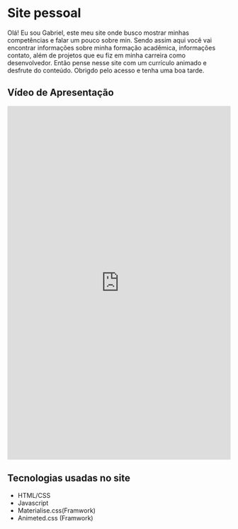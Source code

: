 <h1>Site pessoal</h1>
<p>Olá! Eu sou Gabriel, este meu site onde busco mostrar minhas competências e falar um pouco sobre min. Sendo assim aqui você vai encontrar informações sobre minha formação acadêmica, informações contato, além de projetos que eu fiz em minha carreira como desenvolvedor. Então pense nesse site com um currículo animado e desfrute do conteúdo. Obrigdo pelo acesso e tenha uma boa tarde.</p>

<h2>Vídeo de Apresentação</h2>
<div>
	<iframe src="https://www.linkedin.com/embed/feed/update/urn:li:ugcPost:6716849335881007104" height="798" width="504" frameborder="0" allowfullscreen="" title="Publicação incorporada"></iframe>
</div>

<h2>Tecnologias usadas no site</h2>
<ul>
	<li>HTML/CSS</li>
	<li>Javascript</li>
	<li>Materialise.css(Framwork)</li>
	<li>Animeted.css (Framwork)</li>
</ul>
